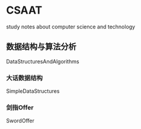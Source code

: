 <meta http-equiv="Content-Type" content="text/html; charset=utf-8">

# CSAAT
study notes about computer science and technology

## 数据结构与算法分析
DataStructuresAndAlgorithms 

### 大话数据结构
SimpleDataStructures

### 剑指Offer
SwordOffer